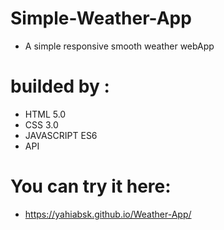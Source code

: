 # Simple-Weather-App

- A simple responsive smooth weather webApp

# builded by : 

- HTML 5.0
- CSS 3.0
- JAVASCRIPT ES6
- API

# You can try it here: 
- https://yahiabsk.github.io/Weather-App/
